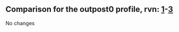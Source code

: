 ## Comparison for the outpost0 profile, rvn: [1](https://github.com/PRO100KatYT/FortniteProfileRevisions/tree/main/profiles/outpost0/1%20outpost0.json)-[3](https://github.com/PRO100KatYT/FortniteProfileRevisions/tree/main/profiles/outpost0/3%20outpost0.json)

No changes
